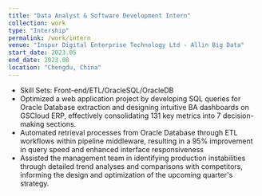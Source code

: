 ```yaml
---
title: "Data Analyst & Software Development Intern"
collection: work
type: "Intership"
permalink: /work/intern
venue: "Inspur Digital Enterprise Technology Ltd - Allin Big Data"
start_date: 2023.05
end_date: 2023.08
location: "Chengdu, China"
---
```


- Skill Sets: Front-end/ETL/OracleSQL/OracleDB
- Optimized a web application project by developing SQL queries for Oracle Database extraction and designing intuitive BA
dashboards on GSCloud ERP, effectively consolidating 131 key metrics into 7 decision-making sections.
- Automated retrieval processes from Oracle Database through ETL workflows within pipeline middleware, resulting in a 95%
improvement in query speed and enhanced interface responsiveness
- Assisted the management team in identifying production instabilities through detailed trend analyses and comparisons with
competitors, informing the design and optimization of the upcoming quarter's strategy.